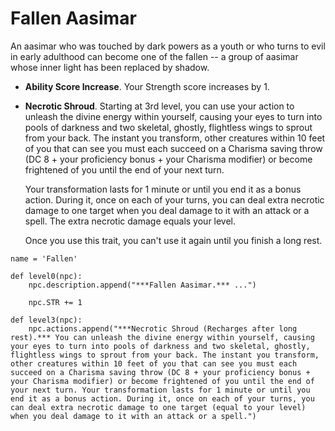 # Fallen Aasimar
An aasimar who was touched by dark powers as a youth or who turns to evil in early adulthood can become one of the fallen -- a group of aasimar whose inner light has been replaced by shadow.

* **Ability Score Increase**. Your Strength score increases by 1.

* **Necrotic Shroud**. Starting at 3rd level, you can use your action to unleash the divine energy within yourself, causing your eyes to turn into pools of darkness and two skeletal, ghostly, flightless wings to sprout from your back. The instant you transform, other creatures within 10 feet of you that can see you must each succeed on a Charisma saving throw (DC 8 + your proficiency bonus + your Charisma modifier) or become frightened of you until the end of your next turn.

  Your transformation lasts for 1 minute or until you end it as a bonus action. During it, once on each of your turns, you can deal extra necrotic damage to one target when you deal damage to it with an attack or a spell. The extra necrotic damage equals your level.

  Once you use this trait, you can't use it again until you finish a long rest.

```
name = 'Fallen'

def level0(npc): 
    npc.description.append("***Fallen Aasimar.*** ...")

    npc.STR += 1

def level3(npc): 
    npc.actions.append("***Necrotic Shroud (Recharges after long rest).*** You can unleash the divine energy within yourself, causing your eyes to turn into pools of darkness and two skeletal, ghostly, flightless wings to sprout from your back. The instant you transform, other creatures within 10 feet of you that can see you must each succeed on a Charisma saving throw (DC 8 + your proficiency bonus + your Charisma modifier) or become frightened of you until the end of your next turn. Your transformation lasts for 1 minute or until you end it as a bonus action. During it, once on each of your turns, you can deal extra necrotic damage to one target (equal to your level) when you deal damage to it with an attack or a spell.")
```
